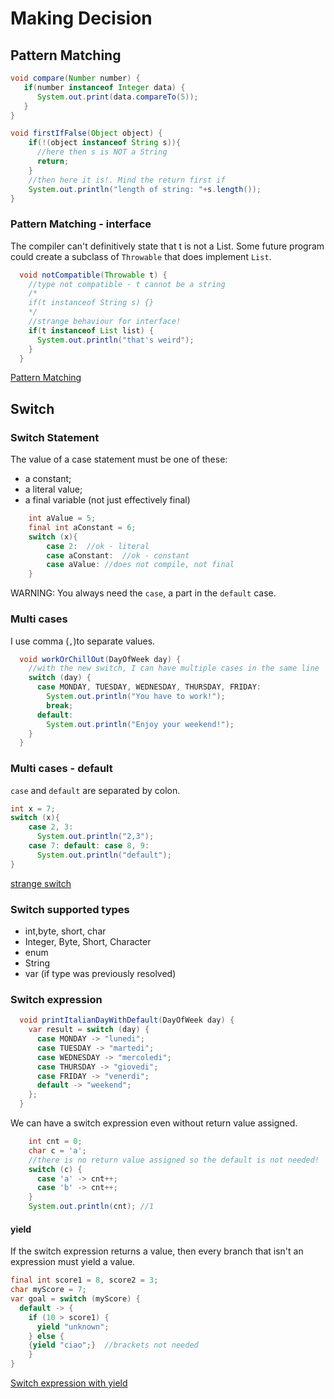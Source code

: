 # Making Decision

## Pattern Matching
```java
void compare(Number number) {
   if(number instanceof Integer data) {
      System.out.print(data.compareTo(5));
   }
}
```

```java
void firstIfFalse(Object object) {
    if(!(object instanceof String s)){
      //here then s is NOT a String
      return;
    }
    //then here it is!. Mind the return first if
    System.out.println("length of string: "+s.length());
}
```
### Pattern Matching - interface
The compiler can't definitively state that t is not a List. 
Some future program could create a subclass of `Throwable` that does implement `List`.
```java
  void notCompatible(Throwable t) {
    //type not compatible - t cannot be a string
    /*
    if(t instanceof String s) {}
    */
    //strange behaviour for interface!
    if(t instanceof List list) {
      System.out.println("that's weird");
    }
  }
```
[Pattern Matching](../src/main/java/org/enricogiurin/ocp17/book/ch3/PatternMatching.java)
## Switch
### Switch Statement
The value of a case statement must be one of these:
* a constant;
* a literal value;
* a final variable (not just effectively final)
```java
    int aValue = 5;
    final int aConstant = 6;
    switch (x){
        case 2:  //ok - literal
        case aConstant:  //ok - constant
        case aValue: //does not compile, not final
    }
```
WARNING: You always need the `case`, a part in the `default` case.
### Multi cases
I use comma (`,`)to separate values.
```java
  void workOrChillOut(DayOfWeek day) {
    //with the new switch, I can have multiple cases in the same line
    switch (day) {
      case MONDAY, TUESDAY, WEDNESDAY, THURSDAY, FRIDAY:
        System.out.println("You have to work!");
        break;
      default:
        System.out.println("Enjoy your weekend!");
    }
  }
```
### Multi cases - default
`case` and `default` are separated by colon.
```java
int x = 7;
switch (x){
    case 2, 3:
      System.out.println("2,3");
    case 7: default: case 8, 9:
      System.out.println("default");
}
```
[strange switch](../src/main/java/org/enricogiurin/ocp17/book/ch3/usageofswitch/StrangeSwitch.java)

### Switch supported types
 - int,byte, short, char
 - Integer, Byte, Short, Character
 - enum
 - String
 - var (if type was previously resolved)
### Switch expression
```java
  void printItalianDayWithDefault(DayOfWeek day) {
    var result = switch (day) {
      case MONDAY -> "lunedi";
      case TUESDAY -> "martedi";
      case WEDNESDAY -> "mercoledi";
      case THURSDAY -> "giovedi";
      case FRIDAY -> "venerdi";
      default -> "weekend";
    };
  }
```
We can have a switch expression even without return value assigned.
```java
    int cnt = 0;
    char c = 'a';
    //there is no return value assigned so the default is not needed!
    switch (c) {
      case 'a' -> cnt++;
      case 'b' -> cnt++;
    }
    System.out.println(cnt); //1
```
#### yield
If the switch expression returns a value, then every branch that isn't an expression must yield a value.

```java
final int score1 = 8, score2 = 3;
char myScore = 7;
var goal = switch (myScore) {
  default -> {
    if (10 > score1) {
      yield "unknown";
    } else {
    {yield "ciao";}  //brackets not needed
    }
}
```
[Switch expression with yield](../src/main/java/org/enricogiurin/ocp17/book/ch3/usageofswitch/SwitchExpressionWithYield.java)
